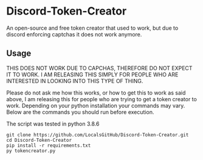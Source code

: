 # Discord-Token-Creator
An open-source and free token creator that used to work, but due to discord enforcing captchas it does not work anymore.

## Usage

THIS DOES NOT WORK DUE TO CAPCHAS, THEREFORE DO NOT EXPECT IT TO WORK. I AM RELEASING THIS SIMPLY FOR PEOPLE WHO ARE INTERESTED IN LOOKING INTO THIS TYPE OF THING.

Please do not ask me how this works, or how to get this to work as said above, I am releasing this for people who are trying to get a token creator to work.
Depending on your python installation your commands may vary. 
Below are the commands you should run before execution.

The script was tested in python 3.8.6

```
git clone https://github.com/LocalsGitHub/Discord-Token-Creator.git
cd Discord-Token-Creator
pip install -r requirements.txt
py tokencreator.py
```
